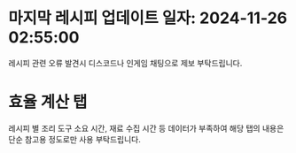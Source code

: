 # 마지막 레시피 업데이트 일자: 2024-11-26 02:55:00

레시피 관련 오류 발견시 디스코드나 인게임 채팅으로 제보 부탁드립니다.

# 효율 계산 탭

레시피 별 조리 도구 소요 시간, 재료 수집 시간 등 데이터가 부족하여 해당 탭의 내용은 단순 참고용 정도로만 사용 부탁드립니다.
